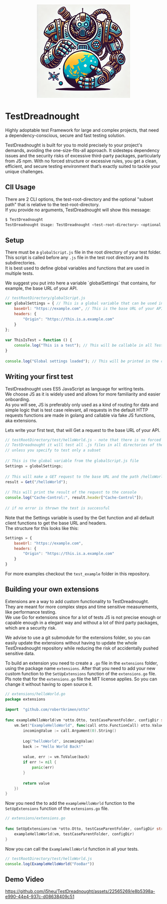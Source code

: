 <p align="center">
  <img src=".media/logo.webp"  width="300">
</p>

# TestDreadnought

Highly adoptable test Framework for large and complex projects, that need a dependency-conscious, secure and fast testing solution.  

TestDreadnought is built for you to mold precisely to your project's demands, avoiding the one-size-fits-all approach. It sidesteps dependency issues and the security risks of excessive third-party packages, particularly from JS npm. With no forced structure or excessive rules, you get a clean, efficient, and secure testing environment that’s exactly suited to tackle your unique challenges.

## ClI Usage
There are 2 CLI options, the test-root-directory and the optional "subset path" that is relative to the test-root-directory.  
If you provide no arguments, TestDreadnought will show this message:

```bash
$ TestDreadnought
TestDreadnought Usage: TestDreadnought <test-root-directory> <optional: subset path relative to config-directory>
```


## Setup
There must be a `globalScript.js` file in the root directory of your test folder.  
This script is called before any `.js` file in the test root directory and its subdirectories.  
It is best used to define global variables and functions that are used in multiple tests.  

We suggest you put into here a variable ´globalSettings´ that contains, for example, the base URL of your API.

```js
// testRootDirectory/globalScript.js
var globalSettings = { // This is a global variable that can be used in all tests
    baseUrl: "https://example.com", // This is the base URL of your API 
    headers: {
        "Origin": "https://this.is.a.example.com"
    }
};

var ThisIsTest = function () {
    console.log("This is a test"); // This will be callable in all Tests.
}

console.log("Global settings loaded"); // This will be printed in the console before executing an test
```

## Writing your first test

TestDreadnought uses ES5 JavaScript as language for writing tests.  
We choose JS as it is widely used and allows for more familiarity and easier onboarding.  
As you will see, JS is preferably only used as a kind of routing for data and simple logic that is test case relevant, all requests in the default HTTP requests functions are made in golang and callable via fake JS functions, aka extensions.  

Lets write your first test, that will Get a request to the base URL of your API.
```js
// testRootDirectory/test/helloWorld.js - note that there is no forced structure
// TestDreadnought it will test all .js files in all directories of the test folder,
// unless you specify to test only a subset

// This is the global variable from the globalScript.js file
Settings = globalSettings; 

// This will make a GET request to the base URL and the path /helloWorld using the headers defined in the Settings variable
result = Get("/helloWorld");

// This will print the result of the request to the console
console.log("Cache-Control:", result.header["Cache-Control"]);  

// if no error is thrown the test is successful
```

Note that the Settings variable is used by the Get function and all default client functions to get the base URL and headers.  
The structure for this looks like this:
```js
Settings = {
	baseUrl: "https://example.com",
	headers: {
		"Origin": "https://this.is.a.example.com"
	}
}
```

For more examples checkout the `test_example` folder in this repository.

## Building your own extensions  

Extensions are a way to add custom functionality to TestDreadnought.  
They are meant for more complex steps and time sensitive measurements, like performance testing.  
We use Go for extensions since for a lot of tests JS is not precise enough or capable enough in a elegant way and without a lot of third party packages, which are a security risk.  

We advise to use a git submodule for the extensions folder, so you can easily update the extensions without having to update the whole TestDreadnought repository while reducing the risk of accidentally pushed sensitive data.

To build an extension you need to create a `.go` file in the `extensions` folder, using the package name `extensions`.
After that you need to add your new custom function to the `SetUpExtensions` function of the `extensions.go` file. 
Pls note that for the `extensions.go` file the MIT license applies. So you can change it without having to open source it.  

```go
// extensions/helloWorld.go
package extensions

import	"github.com/robertkrimen/otto"

func exampleHelloWorld(vm *otto.Otto, testCaseParentFolder, configDir string) {
	vm.Set("ExampleHelloWorld", func(call otto.FunctionCall) otto.Value {
		incomingValue := call.Argument(0).String()

		Log("helloWorld", incomingValue)
		back := "Hello World Back!"

		value, err := vm.ToValue(back)
		if err != nil {
			panic(err)
		}

		return value
	})
}
```

Now you need the to add the `exampleHelloWorld` function to the `SetUpExtensions` function of the `extensions.go` file.
```go
// extensions/extensions.go

func SetUpExtensions(vm *otto.Otto, testCaseParentFolder, configDir string) {
	exampleHelloWorld(vm, testCaseParentFolder, configDir)
}
```

Now you can call the `ExampleHelloWorld` function in all your tests.
```js
// testRootDirectory/test/helloWorld.js
console.log(ExampleHelloWorld("FooBar"))
```

## Demo Video

https://github.com/i5heu/TestDreadnought/assets/22565269/e8b5398a-e990-44e4-937c-d08638409c51
